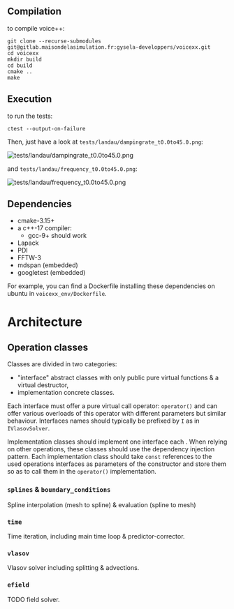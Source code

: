 ## Compilation

to compile voice++:

```
git clone --recurse-submodules git@gitlab.maisondelasimulation.fr:gysela-developpers/voicexx.git
cd voicexx
mkdir build
cd build
cmake ..
make
```

## Execution

to run the tests:
```
ctest --output-on-failure
```

Then, just have a look at `tests/landau/dampingrate_t0.0to45.0.png`:

![tests/landau/dampingrate_t0.0to45.0.png](https://gitlab.maisondelasimulation.fr/gysela-developpers/voicexx/-/jobs/artifacts/main/raw/build/tests/landau/dampingrate_t0.0to45.0.png?job=cmake_tests_Release "Landau damping rate")

and `tests/landau/frequency_t0.0to45.0.png`:

![tests/landau/frequency_t0.0to45.0.png](https://gitlab.maisondelasimulation.fr/gysela-developpers/voicexx/-/jobs/artifacts/main/raw/build/tests/landau/frequency_t0.0to45.0.png?job=cmake_tests_Release "Landau damping frequency")

## Dependencies

* cmake-3.15+
* a c++-17 compiler:
  * gcc-9+ should work
* Lapack
* PDI
* FFTW-3
* mdspan (embedded)
* googletest (embedded)

For example, you can find a Dockerfile installing these dependencies on ubuntu in 
`voicexx_env/Dockerfile`.

# Architecture

## Operation classes

Classes are divided in two categories:
* "interface" abstract classes with only public pure virtual functions & a
  virtual destructor,
* implementation concrete classes.

Each interface must offer a pure virtual call operator: `operator()` and can
offer various overloads of this operator with different parameters but similar
behaviour.
Interfaces names should typically be prefixed by `I` as in `IVlasovSolver`.

Implementation classes should implement one interface each .
When relying on other operations, these classes should use the dependency
injection pattern.
Each implementation class should take `const` references to the used operations
interfaces as parameters of the constructor and store them so as to call them in
the `operator()` implementation.

### `splines` & `boundary_conditions`

Spline interpolation (mesh to spline) & evaluation (spline to mesh)

### `time`

Time iteration, including main time loop & predictor-corrector.

### `vlasov`

Vlasov solver including splitting & advections.

### `efield`

TODO field solver.


